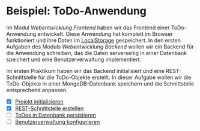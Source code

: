 # Beispiel: ToDo-Anwendung

Im Modul *Webentwicklung Frontend* haben wir das Frontend einer ToDo-Anwendung entwickelt. Diese Anwendung hat komplett im Browser funktioniert und ihre
Daten im [LocalStorage](https://developer.mozilla.org/en-US/docs/Web/API/Window/localStorage) gespeichert.
In den ersten Aufgaben des Moduls *Webentwicklung Backend* wollen wir ein Backend für die Anwendung schreiben, das die Daten serverseitig in einer
Datenbank speichert und eine Benutzerverwaltung implementiert.

Im ersten Praktikum haben wir das Backend initialisiert und eine REST-Schnittstelle für die ToDo-Objekte erstellt. In dieser Aufgabe wollen wir die ToDo-Objekte in einer MongoDB-Datenbank speichern und die Schnittstelle entsprechend anpassen.

- [x] [Projekt initialisieren](backend/exercise0.md)
- [x] [REST-Schnittstelle erstellen](backend/exercise1.md)
- [ ] [ToDos in Datenbank persistieren](backend/exercise2.md)
- [ ] [Benutzerverwaltung konfigurieren](backend/exercise3.md)
